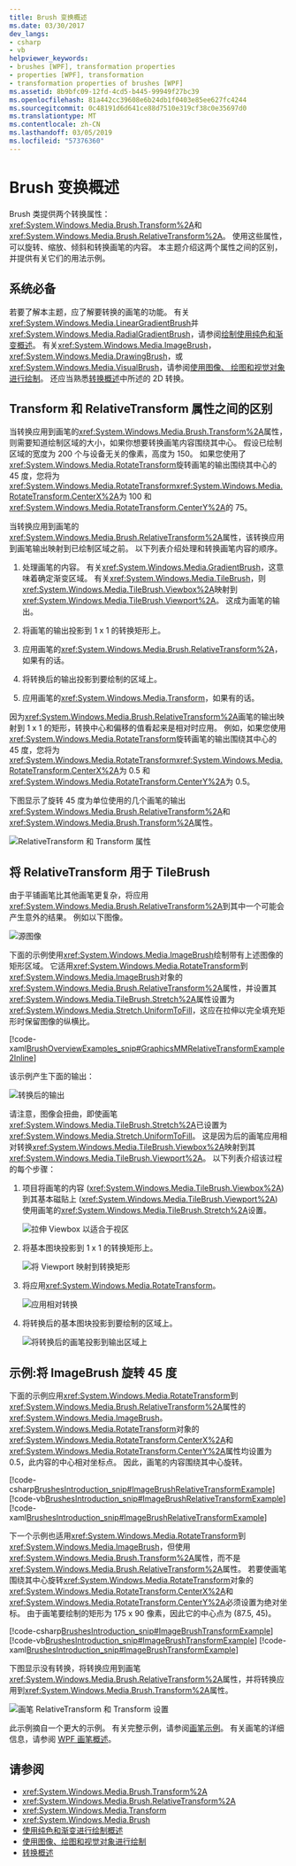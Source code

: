 ```yaml
---
title: Brush 变换概述
ms.date: 03/30/2017
dev_langs:
- csharp
- vb
helpviewer_keywords:
- brushes [WPF], transformation properties
- properties [WPF], transformation
- transformation properties of brushes [WPF]
ms.assetid: 8b9bfc09-12fd-4cd5-b445-99949f27bc39
ms.openlocfilehash: 81a442cc39608e6b24db1f0403e85ee627fc4244
ms.sourcegitcommit: 0c48191d6d641ce88d7510e319cf38c0e35697d0
ms.translationtype: MT
ms.contentlocale: zh-CN
ms.lasthandoff: 03/05/2019
ms.locfileid: "57376360"
---
```

# <a name="brush-transformation-overview"></a>Brush 变换概述
Brush 类提供两个转换属性：<xref:System.Windows.Media.Brush.Transform%2A>和<xref:System.Windows.Media.Brush.RelativeTransform%2A>。 使用这些属性，可以旋转、缩放、倾斜和转换画笔的内容。 本主题介绍这两个属性之间的区别，并提供有关它们的用法示例。  
  
<a name="prerequisites"></a>   
## <a name="prerequisites"></a>系统必备  
 若要了解本主题，应了解要转换的画笔的功能。 有关<xref:System.Windows.Media.LinearGradientBrush>并<xref:System.Windows.Media.RadialGradientBrush>，请参阅[绘制使用纯色和渐变概述](painting-with-solid-colors-and-gradients-overview.md)。 有关<xref:System.Windows.Media.ImageBrush>， <xref:System.Windows.Media.DrawingBrush>，或<xref:System.Windows.Media.VisualBrush>，请参阅[使用图像、 绘图和视觉对象进行绘制](painting-with-images-drawings-and-visuals.md)。 还应当熟悉[转换概述](transforms-overview.md)中所述的 2D 转换。  
  
<a name="transformversusrelativetransform"></a>   
## <a name="differences-between-the-transform-and-relativetransform-properties"></a>Transform 和 RelativeTransform 属性之间的区别  
 当转换应用到画笔的<xref:System.Windows.Media.Brush.Transform%2A>属性，则需要知道绘制区域的大小，如果你想要转换画笔内容围绕其中心。 假设已绘制区域的宽度为 200 个与设备无关的像素，高度为 150。  如果您使用了<xref:System.Windows.Media.RotateTransform>旋转画笔的输出围绕其中心的 45 度，您将为<xref:System.Windows.Media.RotateTransform><xref:System.Windows.Media.RotateTransform.CenterX%2A>为 100 和<xref:System.Windows.Media.RotateTransform.CenterY%2A>的 75。  
  
 当转换应用到画笔的<xref:System.Windows.Media.Brush.RelativeTransform%2A>属性，该转换应用到画笔输出映射到已绘制区域之前。 以下列表介绍处理和转换画笔内容的顺序。  
  
1.  处理画笔的内容。 有关<xref:System.Windows.Media.GradientBrush>，这意味着确定渐变区域。 有关<xref:System.Windows.Media.TileBrush>，则<xref:System.Windows.Media.TileBrush.Viewbox%2A>映射到<xref:System.Windows.Media.TileBrush.Viewport%2A>。 这成为画笔的输出。  
  
2.  将画笔的输出投影到 1 x 1 的转换矩形上。  
  
3.  应用画笔的<xref:System.Windows.Media.Brush.RelativeTransform%2A>，如果有的话。  
  
4.  将转换后的输出投影到要绘制的区域上。  
  
5.  应用画笔的<xref:System.Windows.Media.Transform>，如果有的话。  
  
 因为<xref:System.Windows.Media.Brush.RelativeTransform%2A>画笔的输出映射到 1 x 1 的矩形，转换中心和偏移的值看起来是相对时应用。 例如，如果您使用<xref:System.Windows.Media.RotateTransform>旋转画笔的输出围绕其中心的 45 度，您将为<xref:System.Windows.Media.RotateTransform><xref:System.Windows.Media.RotateTransform.CenterX%2A>为 0.5 和<xref:System.Windows.Media.RotateTransform.CenterY%2A>为 0.5。  
  
 下图显示了旋转 45 度为单位使用的几个画笔的输出<xref:System.Windows.Media.Brush.RelativeTransform%2A>和<xref:System.Windows.Media.Brush.Transform%2A>属性。  
  
 ![RelativeTransform 和 Transform 属性](./media/graphicsmm-brushrelativetransform-transform-small.png "graphicsmm_brushrelativetransform_transform_small")  
  
<a name="relativetransformandtilebrush"></a>   
## <a name="using-relativetransform-with-a-tilebrush"></a>将 RelativeTransform 用于 TileBrush  
 由于平铺画笔比其他画笔更复杂，将应用<xref:System.Windows.Media.Brush.RelativeTransform%2A>到其中一个可能会产生意外的结果。 例如以下图像。  
  
 ![源图像](./media/graphicsmm-reltransform-1-original-image.jpg "graphicsmm_reltransform_1_original_image")  
  
 下面的示例使用<xref:System.Windows.Media.ImageBrush>绘制带有上述图像的矩形区域。 它适用<xref:System.Windows.Media.RotateTransform>到<xref:System.Windows.Media.ImageBrush>对象的<xref:System.Windows.Media.Brush.RelativeTransform%2A>属性，并设置其<xref:System.Windows.Media.TileBrush.Stretch%2A>属性设置为<xref:System.Windows.Media.Stretch.UniformToFill>，这应在拉伸以完全填充矩形时保留图像的纵横比。  
  
 [!code-xaml[BrushOverviewExamples_snip#GraphicsMMRelativeTransformExample2Inline](~/samples/snippets/xaml/VS_Snippets_Wpf/BrushOverviewExamples_snip/XAML/RelativeTransformIllustration.xaml#graphicsmmrelativetransformexample2inline)]  
  
 该示例产生下面的输出：  
  
 ![转换后的输出](./media/graphicsmm-reltransform-6-output.png "graphicsmm_reltransform_6_output")  
  
 请注意，图像会扭曲，即使画笔<xref:System.Windows.Media.TileBrush.Stretch%2A>已设置为<xref:System.Windows.Media.Stretch.UniformToFill>。 这是因为后的画笔应用相对转换<xref:System.Windows.Media.TileBrush.Viewbox%2A>映射到其<xref:System.Windows.Media.TileBrush.Viewport%2A>。 以下列表介绍该过程的每个步骤：  
  
1.  项目将画笔的内容 (<xref:System.Windows.Media.TileBrush.Viewbox%2A>) 到其基本磁贴上 (<xref:System.Windows.Media.TileBrush.Viewport%2A>) 使用画笔的<xref:System.Windows.Media.TileBrush.Stretch%2A>设置。  
  
     ![拉伸 Viewbox 以适合于视区](./media/graphicsmm-reltransform-2-viewbox-to-viewport.png "graphicsmm_reltransform_2_viewbox_to_viewport")  
  
2.  将基本图块投影到 1 x 1 的转换矩形上。  
  
     ![将 Viewport 映射到转换矩形](./media/graphicsmm-reltransform-3-output-to-transform.png "graphicsmm_reltransform_3_output_to_transform")  
  
3.  将应用<xref:System.Windows.Media.RotateTransform>。  
  
     ![应用相对转换 ](./media/graphicsmm-reltransform-4-transform-rotate.png "graphicsmm_reltransform_4_transform_rotate")  
  
4.  将转换后的基本图块投影到要绘制的区域上。  
  
     ![将转换后的画笔投影到输出区域上](./media/graphicsmm-reltransform-5-transform-to-output.png "graphicsmm_reltransform_5_transform_to_output")  
  
<a name="rotateexample"></a>   
## <a name="example-rotate-an-imagebrush-45-degrees"></a>示例:将 ImageBrush 旋转 45 度  
 下面的示例应用<xref:System.Windows.Media.RotateTransform>到<xref:System.Windows.Media.Brush.RelativeTransform%2A>属性的<xref:System.Windows.Media.ImageBrush>。 <xref:System.Windows.Media.RotateTransform>对象的<xref:System.Windows.Media.RotateTransform.CenterX%2A>和<xref:System.Windows.Media.RotateTransform.CenterY%2A>属性均设置为 0.5，此内容的中心相对坐标点。 因此，画笔的内容围绕其中心旋转。  
  
 [!code-csharp[BrushesIntroduction_snip#ImageBrushRelativeTransformExample](~/samples/snippets/csharp/VS_Snippets_Wpf/BrushesIntroduction_snip/CSharp/BrushTransformExample.cs#imagebrushrelativetransformexample)]
 [!code-vb[BrushesIntroduction_snip#ImageBrushRelativeTransformExample](~/samples/snippets/visualbasic/VS_Snippets_Wpf/BrushesIntroduction_snip/visualbasic/brushtransformexample.vb#imagebrushrelativetransformexample)]
 [!code-xaml[BrushesIntroduction_snip#ImageBrushRelativeTransformExample](~/samples/snippets/xaml/VS_Snippets_Wpf/BrushesIntroduction_snip/XAML/BrushTransformExample.xaml#imagebrushrelativetransformexample)]  
  
 下一个示例也适用<xref:System.Windows.Media.RotateTransform>到<xref:System.Windows.Media.ImageBrush>，但使用<xref:System.Windows.Media.Brush.Transform%2A>属性，而不是<xref:System.Windows.Media.Brush.RelativeTransform%2A>属性。 若要使画笔围绕其中心旋转<xref:System.Windows.Media.RotateTransform>对象的<xref:System.Windows.Media.RotateTransform.CenterX%2A>和<xref:System.Windows.Media.RotateTransform.CenterY%2A>必须设置为绝对坐标。 由于画笔要绘制的矩形为 175 x 90 像素，因此它的中心点为 (87.5, 45)。  
  
 [!code-csharp[BrushesIntroduction_snip#ImageBrushTransformExample](~/samples/snippets/csharp/VS_Snippets_Wpf/BrushesIntroduction_snip/CSharp/BrushTransformExample.cs#imagebrushtransformexample)]
 [!code-vb[BrushesIntroduction_snip#ImageBrushTransformExample](~/samples/snippets/visualbasic/VS_Snippets_Wpf/BrushesIntroduction_snip/visualbasic/brushtransformexample.vb#imagebrushtransformexample)]
 [!code-xaml[BrushesIntroduction_snip#ImageBrushTransformExample](~/samples/snippets/xaml/VS_Snippets_Wpf/BrushesIntroduction_snip/XAML/BrushTransformExample.xaml#imagebrushtransformexample)]  
  
 下图显示没有转换，将转换应用到画笔<xref:System.Windows.Media.Brush.RelativeTransform%2A>属性，并将转换应用到<xref:System.Windows.Media.Brush.Transform%2A>属性。  
  
 ![画笔 RelativeTransform 和 Transform 设置](./media/wcpsdk-graphicsmm-transformandrelativetransform.png "wcpsdk_graphicsmm_transformandrelativetransform")  
  
 此示例摘自一个更大的示例。 有关完整示例，请参阅[画笔示例](https://go.microsoft.com/fwlink/?LinkID=159973)。 有关画笔的详细信息，请参阅 [WPF 画笔概述](wpf-brushes-overview.md)。  
  
## <a name="see-also"></a>请参阅
- <xref:System.Windows.Media.Brush.Transform%2A>
- <xref:System.Windows.Media.Brush.RelativeTransform%2A>
- <xref:System.Windows.Media.Transform>
- <xref:System.Windows.Media.Brush>
- [使用纯色和渐变进行绘制概述](painting-with-solid-colors-and-gradients-overview.md)
- [使用图像、绘图和视觉对象进行绘制](painting-with-images-drawings-and-visuals.md)
- [转换概述](transforms-overview.md)
